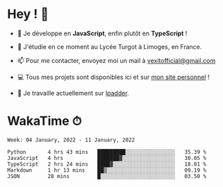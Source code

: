 # Hey ! 🌃

- 🔭 Je développe en **JavaScript**, enfin plutôt en **TypeScript** !

- 🌱 J'étudie en ce moment au Lycée Turgot à Limoges, en France.

- 📫 Pour me contacter, envoyez moi un mail à <a href="mailto:vexitofficial@gmail.com">vexitofficial@gmail.com</a>

- 💻 Tous mes projets sont disponibles ici et sur <a href="https://www.vexcited.me">mon site personnel</a> !

- 👀 Je travaille actuellement sur [lpadder](https://github.com/Vexcited/lpadder).

# WakaTime ⏱

<!--START_SECTION:waka-->
```text
Week: 04 January, 2022 - 11 January, 2022

Python       4 hrs 43 mins   █████████░░░░░░░░░░░░░░░░   35.39 % 
JavaScript   4 hrs           ███████▓░░░░░░░░░░░░░░░░░   30.05 % 
TypeScript   2 hrs 24 mins   ████▓░░░░░░░░░░░░░░░░░░░░   18.01 % 
Markdown     1 hr 13 mins    ██▒░░░░░░░░░░░░░░░░░░░░░░   09.19 % 
JSON         28 mins         █░░░░░░░░░░░░░░░░░░░░░░░░   03.50 % 
```
<!--END_SECTION:waka-->
